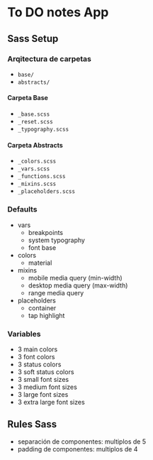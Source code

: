 # To DO notes App

## Sass Setup

### Arqitectura de carpetas

- `base/`
- `abstracts/`

#### Carpeta Base

- `_base.scss`
- `_reset.scss`
- `_typography.scss`

#### Carpeta Abstracts

- `_colors.scss`
- `_vars.scss`
- `_functions.scss`
- `_mixins.scss`
- `_placeholders.scss`

### Defaults
- vars
  - breakpoints
  - system typography
  - font base
- colors
  - material
- mixins
  - mobile media query (min-width)
  - desktop media query (max-width)
  - range media query
- placeholders
  - container
  - tap highlight

### Variables

- 3 main colors
- 3 font colors
- 3 status colors
- 3 soft status colors
- 3 small font sizes
- 3 medium font sizes
- 3 large font sizes
- 3 extra large font sizes

## Rules Sass
- separación de componentes: multiplos de 5
- padding de componentes: multiplos de 4 